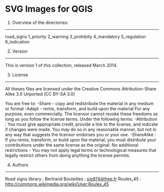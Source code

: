 SVG Images for QGIS
====================

1. Overview of the directories:
-----------------------------
road_signs
	1_priority
	2_warning
	3_prohibity
	4_mandatory
	5_regulation
	6_indication

2. Version
-----------   
This is version 1 of this collection, released March 2014.

3. License
-----------
All theses files are licensed under the Creative Commons Attribution-Share Alike 3.0 Unported (CC BY-SA 3.0)

You are free to:
-Share - copy and redistribute the material in any medium or format 
-Adapt - remix, transform, and build upon the material
For any purpose, even commercially. The licensor cannot revoke these freedoms as long as you follow the license terms.
Under the following terms:
-Attribution : You must give appropriate credit, provide a link to the license, and indicate if changes were made. You may do so in any reasonable manner, but not in any way that suggests the licensor endorses you or your use. 
-ShareAlike : If you remix, transform, or build upon the material, you must distribute your contributions under the same license as the original. 
No additional restrictions - You may not apply legal terms or technological measures that legally restrict others from doing anything the license permits. 

4. Authors
-----------
Road signs library :
	Bertrand Bouteilles : sig974@free.fr
	Roulex_45 : http://commons.wikimedia.org/wiki/User:Roulex_45

